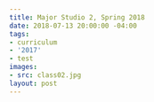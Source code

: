 ```yaml
---
title: Major Studio 2, Spring 2018
date: 2018-07-13 20:00:00 -04:00
tags:
- curriculum
- '2017'
- test
images:
- src: class02.jpg
layout: post
---
```


